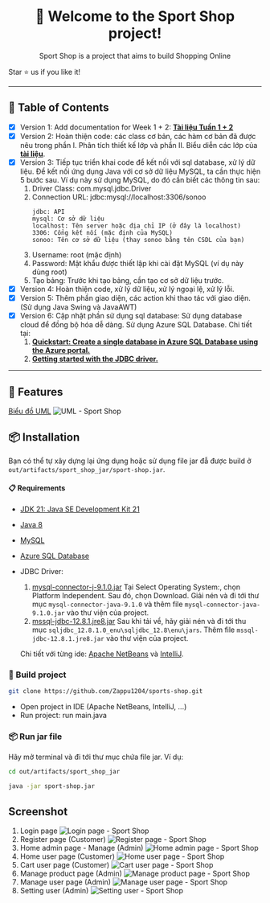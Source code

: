 <div align="center">
    <h1>🚀 Welcome to the <strong>Sport Shop</strong> project!</h1>
    <p>Sport Shop is a project that aims to build Shopping Online </p>

</div>

Star ⭐ us if you like it!

---

## 📝 Table of Contents
- [x] Version 1: Add documentation for Week 1 + 2: <a href="https://m7xr-my.sharepoint.com/:w:/g/personal/azusavps_m7xr_onmicrosoft_com/EfB0BDUt6-ZLjn-qYLw3LnwBOsgurOHI_P9bqyF4oUEXYA?e=K5SIzV"><strong>Tài liệu Tuần 1 + 2</strong></a>
- [x] Version 2: Hoàn thiện code: các class cơ bản, các hàm cơ bản đã được nêu trong phần I. Phân tích thiết kế lớp và phần II. Biểu diễn các lớp của <a href="https://ptiteduvn-my.sharepoint.com/:w:/g/personal/giapcn_b22at102_stu_ptit_edu_vn/EXvmyKgse0xBoPYUXrj0ydsBE1GBFmvPU9C3vdy4VshZiA?e=xy9sMa"><strong>tài liệu</strong></a>.
- [x] Version 3: Tiếp tục triển khai code để kết nối với sql database, xử lý dữ liệu. Để kết nối ứng dụng Java với cơ sở dữ liệu MySQL, ta cần thực hiện 5 bước sau. Ví dụ này sử dụng MySQL, do đó cần biết các thông tin sau:
    1. Driver Class: com.mysql.jdbc.Driver
    2. Connection URL: jdbc:mysql://localhost:3306/sonoo
        ```
        jdbc: API
        mysql: Cơ sở dữ liệu
        localhost: Tên server hoặc địa chỉ IP (ở đây là localhost)
        3306: Cổng kết nối (mặc định của MySQL)
        sonoo: Tên cơ sở dữ liệu (thay sonoo bằng tên CSDL của bạn)
        ```
    3. Username: root (mặc định)
    4. Password: Mật khẩu được thiết lập khi cài đặt MySQL (ví dụ này dùng root)
    5. Tạo bảng: Trước khi tạo bảng, cần tạo cơ sở dữ liệu trước.
- [x] Version 4: Hoàn thiện code, xử lý dữ liệu, xử lý ngoại lệ, xử lý lỗi.
- [x] Version 5: Thêm phần giao diện, các action khi thao tác với giao diện. (Sử dụng Java Swing và JavaAWT)
- [x] Version 6: Cập nhật phần sử dụng sql database: Sử dụng database cloud để đồng bộ hóa dễ dàng. Sử dụng Azure SQL Database.
    Chi tiết tại: 
    1. <a href="https://docs.microsoft.com/en-us/azure/azure-sql/database/single-database-create-quickstart?tabs=azure-portal"><strong>Quickstart: Create a single database in Azure SQL Database using the Azure portal.</strong></a>
    2. <a href="https://learn.microsoft.com/vi-vn/sql/connect/jdbc/getting-started-with-the-jdbc-driver?view=sql-server-ver16"><strong>Getting started with the JDBC driver.</strong></a>

---
## 🚀 Features
[Biểu đồ UML](https://ptiteduvn-my.sharepoint.com/:i:/g/personal/giapcn_b22at102_stu_ptit_edu_vn/EbJQSVokBL5LggD5FajUkr4BnV2BDRIAFaX4xB7gY6_Ddw?e=AIhuPW)
![UML - Sport Shop](images/uml.jpg)
## 📦 Installation
Bạn có thể tự xây dựng lại ứng dụng hoặc sử dụng file jar đẫ được build ở ```out/artifacts/sport_shop_jar/sport-shop.jar```.
#### 📋 Requirements
- [JDK 21: Java SE Development Kit 21](https://www.oracle.com/java/technologies/downloads/#java21)
- [Java 8](https://www.java.com/download/ie_manual.jsp)
- [MySQL](https://dev.mysql.com/downloads/mysql/)
- [Azure SQL Database](https://azure.microsoft.com/en-us/products/azure-sql/database)
- JDBC Driver: 
    1. [mysql-connector-j-9.1.0.jar](https://dev.mysql.com/downloads/connector/j/?os=26) Tại Select Operating System:, chọn Platform Independent. Sau đó, chọn Download. Giải nén và đi tới thư mục ```mysql-connector-java-9.1.0``` và thêm file ```mysql-connector-java-9.1.0.jar``` vào thư viện của project.
    2. [mssql-jdbc-12.8.1.jre8.jar](https://learn.microsoft.com/en-us/sql/connect/jdbc/download-microsoft-jdbc-driver-for-sql-server?view=sql-server-ver16)
    Sau khi tải về, hãy giải nén và đi tới thu mục ```sqljdbc_12.8.1.0_enu\sqljdbc_12.8\enu\jars```. Thêm file ```mssql-jdbc-12.8.1.jre8.jar``` vào thư viện của project. 
    
    Chi tiết với từng ide: [Apache NetBeans](https://netbeans.apache.org/tutorial/main/tutorials/nbm-visual_library3/) và [IntelliJ](https://www.jetbrains.com/help/idea/library.html).
### 🔨 Build project
```bash
git clone https://github.com/Zappu1204/sports-shop.git
```
- Open project in IDE (Apache NetBeans, IntelliJ, ...)
- Run project: run main.java
### 📦 Run jar file
Hãy mở terminal và đi tới thư mục chứa file jar. Ví dụ:
```bash
cd out/artifacts/sport_shop_jar
```
```bash
java -jar sport-shop.jar
```
## Screenshot
1. Login page
![Login page - Sport Shop](images/screenshots/Login.png)
2. Register page (Customer)
![Register page - Sport Shop](images/screenshots/Signup.png)
3. Home admin page - Manage (Admin)
![Home admin page - Sport Shop](images/screenshots/Menu_admin.png)
4. Home user page (Customer)
![Home user page - Sport Shop](images/screenshots/Home_user.png)
5. Cart user page (Customer)
![Cart user page - Sport Shop](images/screenshots/Cart_user.png)
6. Manage product page (Admin)
![Manage product page - Sport Shop](images/screenshots/Manage_product.png)
7. Manage user page (Admin)
![Manage user page - Sport Shop](images/screenshots/Manage_user.png)
8. Setting user (Admin)
![Setting user - Sport Shop](images/screenshots/Setting_user.png)